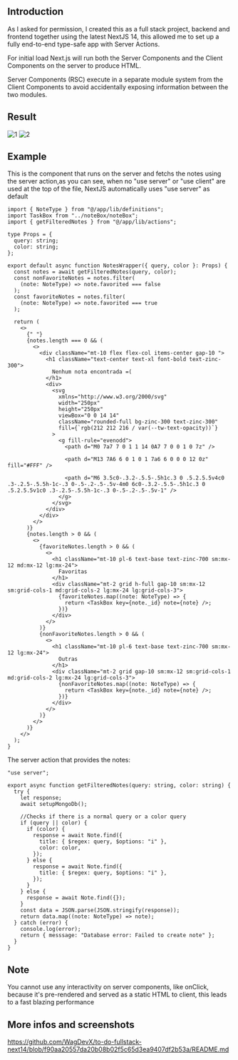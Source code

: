 
## Introduction

As I asked for permission, I created this as a full stack project, backend and frontend together using the latest NextJS 14, this allowed me to set up a fully end-to-end type-safe app with Server Actions.

For initial load Next.js will run both the Server Components and the Client Components on the server to produce HTML.

Server Components (RSC) execute in a separate module system from the Client Components to avoid accidentally exposing information between the two modules.

## Result

![1](https://i.ibb.co/bQZHt6m/desafio-Core-Note-Print3.png)
![2](https://i.ibb.co/PCkT4QQ/desafio-Core-Note-Print4.png)


## Example

This is the component that runs on the server and fetchs the notes using the server action,as you can see, when no "use server" or "use client" are used at the top of the file, NextJS automatically uses "use server" as default 

```
import { NoteType } from "@/app/lib/definitions";
import TaskBox from "../noteBox/noteBox";
import { getFilteredNotes } from "@/app/lib/actions";

type Props = {
  query: string;
  color: string;
};

export default async function NotesWrapper({ query, color }: Props) {
  const notes = await getFilteredNotes(query, color);
  const nonFavoriteNotes = notes.filter(
    (note: NoteType) => note.favorited === false
  );
  const favoriteNotes = notes.filter(
    (note: NoteType) => note.favorited === true
  );

  return (
    <>
      {" "}
      {notes.length === 0 && (
        <>
          <div className="mt-10 flex flex-col items-center gap-10 ">
            <h1 className="text-center text-xl font-bold text-zinc-300">
              Nenhum nota encontrada =(
            </h1>
            <div>
              <svg
                xmlns="http://www.w3.org/2000/svg"
                width="250px"
                height="250px"
                viewBox="0 0 14 14"
                className="rounded-full bg-zinc-300 text-zinc-300"
                fill={`rgb(212 212 216 / var(--tw-text-opacity))`}
              >
                <g fill-rule="evenodd">
                  <path d="M0 7a7 7 0 1 1 14 0A7 7 0 0 1 0 7z" />

                  <path d="M13 7A6 6 0 1 0 1 7a6 6 0 0 0 12 0z" fill="#FFF" />

                  <path d="M6 3.5c0-.3.2-.5.5-.5h1c.3 0 .5.2.5.5v4c0 .3-.2.5-.5.5h-1c-.3 0-.5-.2-.5-.5v-4m0 6c0-.3.2-.5.5-.5h1c.3 0 .5.2.5.5v1c0 .3-.2.5-.5.5h-1c-.3 0-.5-.2-.5-.5v-1" />
                </g>
              </svg>
            </div>
          </div>
        </>
      )}
      {notes.length > 0 && (
        <>
          {favoriteNotes.length > 0 && (
            <>
              <h1 className="mt-10 pl-6 text-base text-zinc-700 sm:mx-12 md:mx-12 lg:mx-24">
                Favoritas
              </h1>
              <div className="mt-2 grid h-full gap-10 sm:mx-12 sm:grid-cols-1 md:grid-cols-2 lg:mx-24 lg:grid-cols-3">
                {favoriteNotes.map((note: NoteType) => {
                  return <TaskBox key={note._id} note={note} />;
                })}
              </div>
            </>
          )}
          {nonFavoriteNotes.length > 0 && (
            <>
              <h1 className="mt-10 pl-6 text-base text-zinc-700 sm:mx-12 lg:mx-24">
                Outras
              </h1>
              <div className="mt-2 grid gap-10 sm:mx-12 sm:grid-cols-1 md:grid-cols-2 lg:mx-24 lg:grid-cols-3">
                {nonFavoriteNotes.map((note: NoteType) => {
                  return <TaskBox key={note._id} note={note} />;
                })}
              </div>
            </>
          )}
        </>
      )}
    </>
  );
}

```

The server action that provides the notes:

```
"use server";

export async function getFilteredNotes(query: string, color: string) {
  try {
    let response;
    await setupMongoDb();

    //Checks if there is a normal query or a color query
    if (query || color) {
      if (color) {
        response = await Note.find({
          title: { $regex: query, $options: "i" },
          color: color,
        });
      } else {
        response = await Note.find({
          title: { $regex: query, $options: "i" },
        });
      }
    } else {
      response = await Note.find({});
    }
    const data = JSON.parse(JSON.stringify(response));
    return data.map((note: NoteType) => note);
  } catch (error) {
    console.log(error);
    return { messsage: "Database error: Failed to create note" };
  }
}

```

## Note

You cannot use any interactivity on server components, like onClick, because it's pre-rendered and served as a static HTML to client, this leads to a fast blazing performance

## More infos and screenshots

https://github.com/WagDevX/to-do-fullstack-next14/blob/f90aa20557da20b08b02f5c65d3ea9407df2b53a/README.md